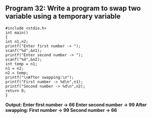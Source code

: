 ## Program 32: Write a program to swap two variable using a temporary variable
``` 
#include <stdio.h>
int main()
{
int n1,n2;
printf("Enter first number -> ");
scanf("%d",&n1);
printf("Enter second number -> ");
scanf("%d",&n2);
int temp = n1;
n1 = n2;
n2 = temp;
printf("\nAfter swapping:\n");
printf("First number -> %d\n",n1);
printf("Second number -> %d\n",n2);
return 0;
}
```
**Output:
Enter first number -> 66
Enter second number -> 99
After swapping:
First number -> 99
Second number -> 66**
